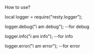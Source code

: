 How to use?

local logger = require("resty.logger");

logger.debug("i am debug");  --for debug

logger.info("i am info");    --for info

logger.error("i am error");  --for error

